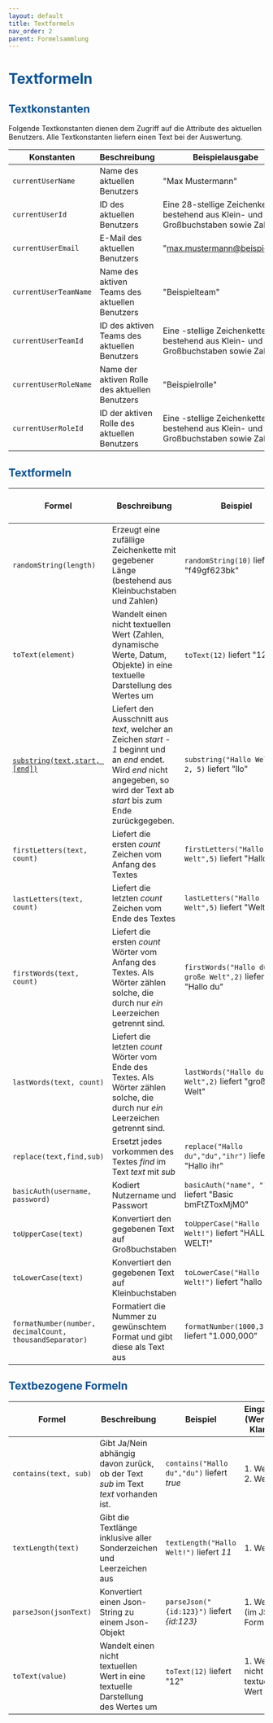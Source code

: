 ```yaml
---
layout: default
title: Textformeln
nav_order: 2
parent: Formelsammlung
---
```


# <span style="color:#0b5394">**Textformeln**</span>

## <span style="color:#0b5394">**Textkonstanten**</span>

Folgende Textkonstanten dienen dem Zugriff auf die Attribute des aktuellen Benutzers.
Alle Textkonstanten liefern einen Text bei der Auswertung.

| Konstanten            | Beschreibung                                   | Beispielausgabe                                                                    |
| --------------------- | ---------------------------------------------- | ---------------------------------------------------------------------------------- |
| `currentUserName`     | Name des aktuellen Benutzers                   | "Max Mustermann"                                                                   |
| `currentUserId`       | ID des aktuellen Benutzers                     | Eine 28-stellige Zeichenkette bestehend aus Klein- und Großbuchstaben sowie Zahlen |
| `currentUserEmail`    | E-Mail des aktuellen Benutzers                 | "max.mustermann@beispiel.mail                                                      |
| `currentUserTeamName` | Name des aktiven Teams des aktuellen Benutzers | "Beispielteam"                                                                     |
| `currentUserTeamId`   | ID des aktiven Teams des aktuellen Benutzers   | Eine -stellige Zeichenkette bestehend aus Klein- und Großbuchstaben sowie Zahlen   |
| `currentUserRoleName` | Name der aktiven Rolle des aktuellen Benutzers | "Beispielrolle"                                                                    |
| `currentUserRoleId`   | ID der aktiven Rolle des aktuellen Benutzers   | Eine -stellige Zeichenkette bestehend aus Klein- und Großbuchstaben sowie Zahlen   |

## <span style="color:#0b5394">**Textformeln**</span>

| Formel                                                                                   | Beschreibung                                                                                                                                                                      | Beispiel                                                  | Eingabewerte (Werte in den Klammern)                   | Gelieferter Ergebnistyp |
| ---------------------------------------------------------------------------------------- | --------------------------------------------------------------------------------------------------------------------------------------------------------------------------------- | --------------------------------------------------------- | ------------------------------------------------------ | ----------------------- |
| `randomString(length)`                                                                   | Erzeugt eine zufällige Zeichenkette mit gegebener Länge (bestehend aus Kleinbuchstaben und Zahlen)                                                                                | `randomString(10)` liefert "f49gf623bk"                   | 1. Wert: Zahl                                          | Text                    |
| `toText(element)`                                                                        | Wandelt einen nicht textuellen Wert (Zahlen, dynamische Werte, Datum, Objekte) in eine textuelle Darstellung des Wertes um                                                        | `toText(12)` liefert "12"                                 | 1. Wert: nicht-textueller Wert                         | Text                    |
| [`substring(text,start, [end])`](/docs/formulas/childs/text-formulas.html#textformeln-1) | Liefert den Ausschnitt aus _text_, welcher an Zeichen _start - 1_ beginnt und an _end_ endet. Wird _end_ nicht angegeben, so wird der Text ab _start_ bis zum Ende zurückgegeben. | `substring("Hallo Welt", 2, 5)` liefert "llo"             | 1. Wert: Text, 2. Wert: Zahl, 3. Wert: Zahl (optional) | Text                    |
| `firstLetters(text, count)`                                                              | Liefert die ersten _count_ Zeichen vom Anfang des Textes                                                                                                                          | `firstLetters("Hallo Welt",5)` liefert "Hallo"            | 1. Wert: Text, 2. Wert: Zahl                           | Text                    |
| `lastLetters(text, count)`                                                               | Liefert die letzten _count_ Zeichen vom Ende des Textes                                                                                                                           | `lastLetters("Hallo Welt",5)` liefert "Welt"              | 1. Wert: Text, 2. Wert: Zahl                           | Text                    |
| `firstWords(text, count)`                                                                | Liefert die ersten _count_ Wörter vom Anfang des Textes. Als Wörter zählen solche, die durch nur _ein_ Leerzeichen getrennt sind.                                                 | `firstWords("Hallo du große Welt",2)` liefert "Hallo du"  | 1. Wert: Text, 2. Wert: Zahl                           | Text                    |
| `lastWords(text, count)`                                                                 | Liefert die letzten _count_ Wörter vom Ende des Textes. Als Wörter zählen solche, die durch nur _ein_ Leerzeichen getrennt sind.                                                  | `lastWords("Hallo du große Welt",2)` liefert "große Welt" | 1. Wert: Text, 2. Wert: Zahl                           | Text                    |
| `replace(text,find,sub)`                                                                 | Ersetzt jedes vorkommen des Textes _find_ im Text _text_ mit _sub_                                                                                                                | `replace("Hallo du","du","ihr")` liefert "Hallo ihr"      | 1. Wert: Text, 2. Wert: Text, 3. Wert: Text            | Text                    |
| `basicAuth(username, password)`                                                          | Kodiert Nutzername und Passwort                                                                                                                                                   | `basicAuth("name", "1234")` liefert "Basic bmFtZToxMjM0"  | 1. Wert: Text, 2. Wert: Text                           | Text                    |
| `toUpperCase(text)`                                                                      | Konvertiert den gegebenen Text auf Großbuchstaben                                                                                                                                 | `toUpperCase("Hallo Welt!")` liefert "HALLO WELT!"        | 1. Wert: Text                                          | Text                    |
| `toLowerCase(text)`                                                                      | Konvertiert den gegebenen Text auf Kleinbuchstaben                                                                                                                                | `toLowerCase("Hallo Welt!")` liefert "hallo welt!"        | 1. Wert: Text                                          | Text                    |
| `formatNumber(number, decimalCount, thousandSeparator)`                                  | Formatiert die Nummer zu gewünschtem Format und gibt diese als Text aus                                                                                                           | `formatNumber(1000,3,true)` liefert "1.000,000"           | 1. Wert: Zahl, 2. Wert: Zahl, 3. Wert: Ja/Nein         | Text                    |

## <span style="color:#0b5394">**Textbezogene Formeln**</span>

| Formel                | Beschreibung                                                                        | Beispiel                                   | Eingabewerte (Werte in den Klammern) | Gelieferter Ergebnistyp |
| --------------------- | ----------------------------------------------------------------------------------- | ------------------------------------------ | ------------------------------------ | ----------------------- |
| `contains(text, sub)` | Gibt Ja/Nein abhängig davon zurück, ob der Text _sub_ im Text _text_ vorhanden ist. | `contains("Hallo du","du")` liefert _true_ | 1. Wert: Text, 2. Wert: Text         | Ja/Nein                 |
| `textLength(text)`    | Gibt die Textlänge inklusive aller Sonderzeichen und Leerzeichen aus                | `textLength("Hallo Welt!")` liefert _11_   | 1. Wert: Text                        | Zahl                    |
| `parseJson(jsonText)` | Konvertiert einen Json-String zu einem Json-Objekt                                  | `parseJson("{id:123}")` liefert _{id:123}_ | 1. Wert: Text (im JSON-Format)       | Objekt                  |
| `toText(value)`       | Wandelt einen nicht textuellen Wert in eine textuelle Darstellung des Wertes um     | `toText(12)` liefert "12"                  | 1. Wert: nicht-textueller Wert       | Text                    |
